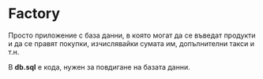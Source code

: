 # Factory

Просто приложение с база данни, в която могат да се въведат продукти и да се правят покупки,
изчислявайки сумата им, допълнителни такси и т.н.

В **db.sql** е кода, нужен за повдигане на базата данни.